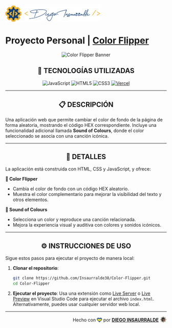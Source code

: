 <p align="left">
    <img src="./images/insa-logo.png" height="50" alt="Insa Logo">
</p>

# Proyecto Personal | [**Color Flipper**](https://color-flipper-insa.vercel.app/)

<p align="center">
  <img src="https://www.vecteezy.com/blog/wp-content/uploads/2021/08/color-palette-generators.jpg" alt="Color Flipper Banner" />
</p>

<div align="center">

## **📌 TECNOLOGÍAS UTILIZADAS**

![JavaScript](https://img.shields.io/badge/-JavaScript-black?style=flat-square&logo=javascript)
![HTML5](https://img.shields.io/badge/-HTML5-E46625?style=flat-square&logo=html5&logoColor=white)
![CSS3](https://img.shields.io/badge/-CSS3-385BF4?style=flat-square&logo=css3)
[![Vercel](https://img.shields.io/badge/-Vercel-black?style=flat-square&logo=vercel)](https://vercel.com/)

</div>

---

<div align="center">

## **📋 DESCRIPCIÓN**

</div>

Una aplicación web que permite cambiar el color de fondo de la página de forma aleatoria, mostrando el código HEX correspondiente. Incluye una funcionalidad adicional llamada **Sound of Colours**, donde el color seleccionado se asocia con una canción icónica.

---

<div align="center">

## **📁 DETALLES**

</div>

La aplicación está construida con HTML, CSS y JavaScript, y ofrece:

**📍 Color Flipper**

- Cambia el color de fondo con un código HEX aleatorio.
- Muestra el color complementario para mejorar la visibilidad del texto y otros elementos.

**📍 Sound of Colours**

- Selecciona un color y reproduce una canción relacionada.
- Mejora la experiencia visual y auditiva con colores y sonidos icónicos.

---

<div align="center">

## **⚙️ INSTRUCCIONES DE USO**

</div>

Sigue estos pasos para ejecutar el proyecto de manera local:

1. **Clonar el repositorio**:
   ```bash
   git clone https://github.com/Insaurralde38/Color-Flipper.git
   cd Color-Flipper
   ```

2. **Ejecutar el proyecto**:
   Usa una extensión como [Live Server](vscode:extension/ritwickdey.LiveServer) o [Live Preview](vscode:extension/ms-vscode.live-server) en Visual Studio Code para ejecutar el archivo `index.html`. Alternativamente, puedes usar cualquier servidor web local.

---

<div align="end">

Hecho con <img src="./images/boke-heart.png" alt="heart" height="14" width="16" style="margin: 0px 0px -2.5px 0px" > por [**DIEGO INSAURRALDE**](https://insaurralde.vercel.app/) <img src="./images/boke-chimp.png" alt="chimp" height="21" width="21" style="margin: 0px 0px -4px 0px" >

</div>